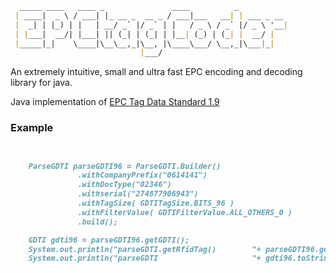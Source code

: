 
```markdown
  _____ ____   ____ _               ____          _           
 | ____|  _ \ / ___| |_ __ _  __ _ / ___|___   __| | ___ _ __ 
 |  _| | |_) | |   | __/ _` |/ _` | |   / _ \ / _` |/ _ \ '__|
 | |___|  __/| |___| || (_| | (_| | |__| (_) | (_| |  __/ |   
 |_____|_|    \____|\__\__,_|\__, |\____\___/ \__,_|\___|_|   
                             |___/                            

```
An extremely intuitive, small and ultra fast EPC encoding and decoding library for java. 

Java implementation of [EPC Tag Data Standard 1.9](http://www.gs1.org/epc/tag-data-standard)




### Example

```markdown


	ParseGDTI parseGDTI96 = ParseGDTI.Builder()
			   .withCompanyPrefix("0614141")
			   .withDocType("02346")
			   .withserial("274877906943") 
			   .withTagSize( GDTITagSize.BITS_96 )
			   .withFilterValue( GDTIFilterValue.ALL_OTHERS_0 )
			   .build();

	GDTI gdti96 = parseGDTI96.getGDTI();
	System.out.println("parseGDTI.getRfidTag()        "+ parseGDTI96.getRfidTag() );
	System.out.println("parseGDTI                     "+ gdti96.toString() );     
     

```

